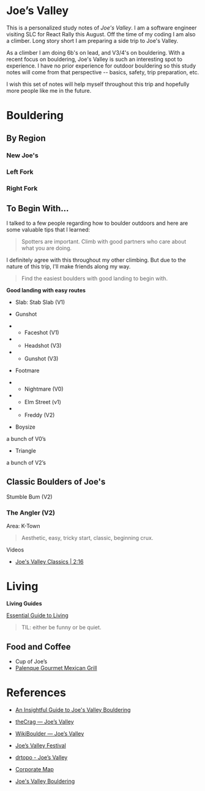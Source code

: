# Joe’s Valley

This is a personalized study notes of _Joe's Valley_. I am a software engineer visiting SLC for React Rally this August. Off the time of my coding I am also a climber. Long story short I am preparing a side trip to Joe's Valley. 

As a climber I am doing 6b's on lead, and V3/4's on bouldering. With a recent focus on bouldering, Joe's Valley is such an interesting spot to experience. I have no prior experience for outdoor bouldering so this study notes will come from that perspective -- basics, safety, trip preparation, etc.

I wish this set of notes will help myself throughout this trip and hopefully more people like me in the future.

# Bouldering

## By Region

### New Joe's

### Left Fork

### Right Fork

## To Begin With...

I talked to a few people regarding how to boulder outdoors and here are some valuable tips that I learned: 

> Spotters are important. Climb with good partners who care about what you are doing.

I definitely agree with this throughout my other climbing. But due to the nature of this trip, I'll make friends along my way.

> Find the easiest boulders with good landing to begin with.

**Good landing with easy routes**

- Slab: Stab Slab (V1) 

- Gunshot 

- - Faceshot (V1) 
- - Headshot (V3)
- - Gunshot (V3)

- Footmare 
- - Nightmare (V0)
- - Elm Street (v1)
- - Freddy (V2)

- Boysize 

a bunch of V0’s

- Triangle 


a bunch of V2’s

## Classic Boulders of Joe's

Stumble Bum (V2)

### The Angler (V2) 

Area: K-Town

> Aesthetic, easy, tricky start, classic, beginning crux.

Videos

- [Joe's Valley Classics | 2:16](https://youtu.be/bizRT8KdLzo?t=2m16s)

# Living

**Living Guides**

[Essential Guide to Living](http://rvproj.com/2012/11/29/the-essential-guide-to-joes-valley-living/)

> TIL: either be funny or be quiet.


## Food and Coffee

- Cup of Joe’s
- [Palenque Gourmet Mexican Grill](https://goo.gl/maps/fD8YwAymXjC2)

# References

- [An Insightful Guide to Joe's Valley Bouldering](https://www.amazon.com/Insightful-Guide-Joes-Valley-Bouldering/dp/1427650896)
- [theCrag — Joe’s Valley](https://www.thecrag.com/climbing/united-states/joes-valley)
- [WikiBoulder — Joe’s Valley](http://wikiboulder.com/guides/guide/Utah/Joes_Valley)
- [Joe’s Valley Festival](https://www.facebook.com/joesvalleybouldering/)
- [drtopo - Joe’s Valley](http://www.drtopo.com/north-america/united-states/utah/joe-s-valley)
- [Corporate Map](https://www.google.com/maps/d/u/0/edit?mid=16hbyMTTFuIlw7e6DllSHZ2Z95edmI8y-&ll=39.30773074574475%2C-111.11517843301266&z=17)

- [Joe's Valley Bouldering](https://utah.com/joes-valley-bouldering-guide)

